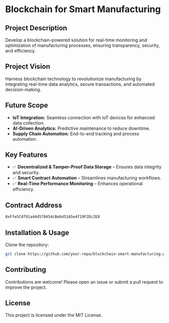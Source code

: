# Blockchain for Smart Manufacturing

## Project Description
Develop a blockchain-powered solution for real-time monitoring and optimization of manufacturing processes, ensuring transparency, security, and efficiency.

## Project Vision
Harness blockchain technology to revolutionize manufacturing by integrating real-time data analytics, secure transactions, and automated decision-making.

## Future Scope
- **IoT Integration:** Seamless connection with IoT devices for enhanced data collection.
- **AI-Driven Analytics:** Predictive maintenance to reduce downtime.
- **Supply Chain Automation:** End-to-end tracking and process automation.

## Key Features
- ✅ **Decentralized & Tamper-Proof Data Storage** – Ensures data integrity and security.
- ✅ **Smart Contract Automation** – Streamlines manufacturing workflows.
- ✅ **Real-Time Performance Monitoring** – Enhances operational efficiency.

## Contract Address
```sh
0xFfe5Cdf91a44d570454cBeb451A5e4f19F2Dc2E8
```

## Installation & Usage
Clone the repository:
   ```sh
   git clone https://github.com/your-repo/blockchain-smart-manufacturing.git
   ```


## Contributing
Contributions are welcome! Please open an issue or submit a pull request to improve the project.

## License
This project is licensed under the MIT License.
